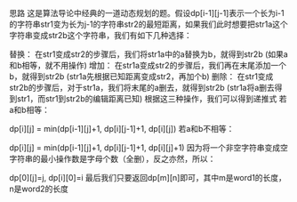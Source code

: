 思路
这是算法导论中经典的一道动态规划的题。假设dp[i-1][j-1]表示一个长为i-1的字符串str1变为长为j-1的字符串str2的最短距离，如果我们此时想要把str1a这个字符串变成str2b这个字符串，我们有如下几种选择：

替换： 在str1变成str2的步骤后，我们将str1a中的a替换为b，就得到str2b (如果a和b相等，就不用操作)
增加： 在str1a变成str2的步骤后，我们再在末尾添加一个b，就得到str2b (str1a先根据已知距离变成str2，再加个b)
删除： 在str1变成str2b的步骤后，对于str1a，我们将末尾的a删去，就得到str2b (str1a将a删去得到str1，而str1到str2b的编辑距离已知)
根据这三种操作，我们可以得到递推式
若a和b相等：

dp[i][j] = min(dp[i-1][j]+1, dp[i][j-1]+1, dp[i][j])
若a和b不相等：

dp[i][j] = min(dp[i-1][j]+1, dp[i][j-1]+1, dp[i][j]+1)
因为将一个非空字符串变成空字符串的最小操作数是字母个数（全删），反之亦然，所以：

dp[0][j]=j, dp[i][0]=i
最后我们只要返回dp[m][n]即可，其中m是word1的长度，n是word2的长度